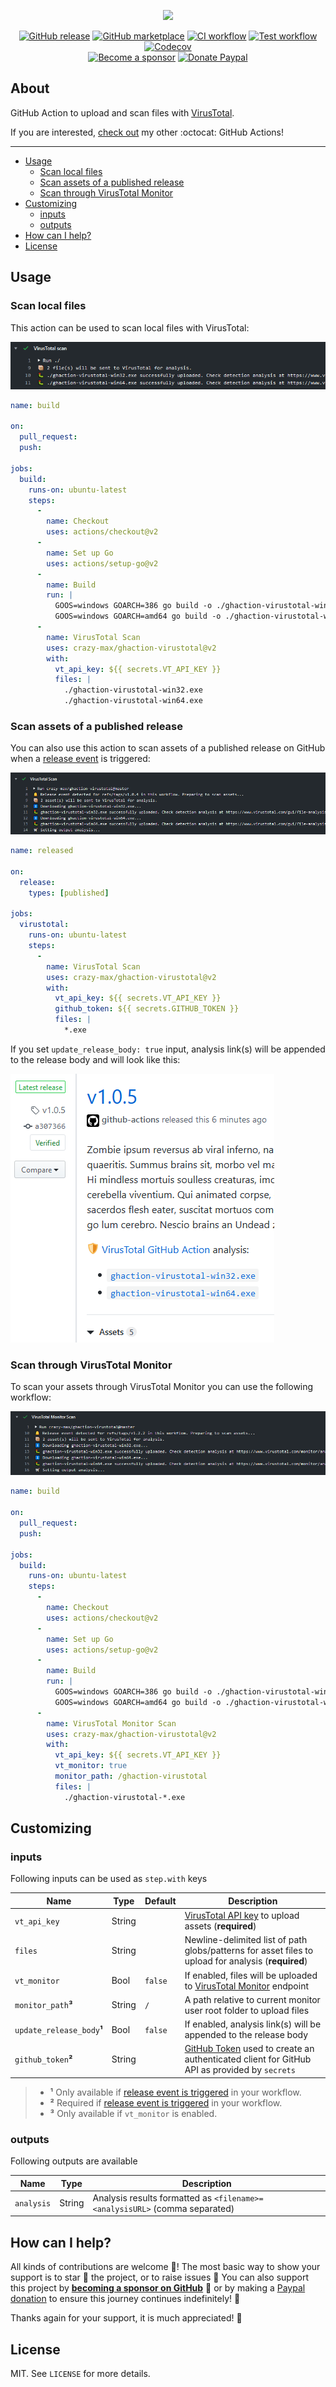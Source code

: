 <p align="center"><a href="https://github.com/crazy-max/ghaction-virustotal" target="_blank"><img height="160" src="https://raw.githubusercontent.com/crazy-max/ghaction-virustotal/master/.res/virustotal-github-actions.png"></a></p>

<p align="center">
  <a href="https://github.com/crazy-max/ghaction-virustotal/releases/latest"><img src="https://img.shields.io/github/release/crazy-max/ghaction-virustotal.svg?style=flat-square" alt="GitHub release"></a>
  <a href="https://github.com/marketplace/actions/virustotal-github-action"><img src="https://img.shields.io/badge/marketplace-virustotal--github--action-blue?logo=github&style=flat-square" alt="GitHub marketplace"></a>
  <a href="https://github.com/crazy-max/ghaction-virustotal/actions?workflow=ci"><img src="https://img.shields.io/github/workflow/status/crazy-max/ghaction-virustotal/ci?label=ci&logo=github&style=flat-square" alt="CI workflow"></a>
  <a href="https://github.com/crazy-max/ghaction-virustotal/actions?workflow=test"><img src="https://img.shields.io/github/workflow/status/crazy-max/ghaction-virustotal/test?label=test&logo=github&style=flat-square" alt="Test workflow"></a>
  <a href="https://codecov.io/gh/crazy-max/ghaction-virustotal"><img src="https://img.shields.io/codecov/c/github/crazy-max/ghaction-virustotal?logo=codecov&style=flat-square" alt="Codecov"></a>
  <br /><a href="https://github.com/sponsors/crazy-max"><img src="https://img.shields.io/badge/sponsor-crazy--max-181717.svg?logo=github&style=flat-square" alt="Become a sponsor"></a>
  <a href="https://www.paypal.me/crazyws"><img src="https://img.shields.io/badge/donate-paypal-00457c.svg?logo=paypal&style=flat-square" alt="Donate Paypal"></a>
</p>

## About

GitHub Action to upload and scan files with [VirusTotal](https://www.virustotal.com).

If you are interested, [check out](https://git.io/Je09Y) my other :octocat: GitHub Actions!

___

* [Usage](#usage)
  * [Scan local files](#scan-local-files)
  * [Scan assets of a published release](#scan-assets-of-a-published-release)
  * [Scan through VirusTotal Monitor](#scan-through-virustotal-monitor)
* [Customizing](#customizing)
  * [inputs](#inputs)
  * [outputs](#outputs)
* [How can I help?](#how-can-i-help)
* [License](#license)

## Usage

### Scan local files

This action can be used to scan local files with VirusTotal:

![VirusTotal GitHub Action](.res/ghaction-virustotal-files.png)

```yaml
name: build

on:
  pull_request:
  push:

jobs:
  build:
    runs-on: ubuntu-latest
    steps:
      -
        name: Checkout
        uses: actions/checkout@v2
      -
        name: Set up Go
        uses: actions/setup-go@v2
      -
        name: Build
        run: |
          GOOS=windows GOARCH=386 go build -o ./ghaction-virustotal-win32.exe -v -ldflags "-s -w"
          GOOS=windows GOARCH=amd64 go build -o ./ghaction-virustotal-win64.exe -v -ldflags "-s -w"
      -
        name: VirusTotal Scan
        uses: crazy-max/ghaction-virustotal@v2
        with:
          vt_api_key: ${{ secrets.VT_API_KEY }}
          files: |
            ./ghaction-virustotal-win32.exe
            ./ghaction-virustotal-win64.exe
```

### Scan assets of a published release

You can also use this action to scan assets of a published release on GitHub when a [release event](https://help.github.com/en/actions/reference/events-that-trigger-workflows#release-event-release) is triggered:

![VirusTotal GitHub Action on release event](.res/ghaction-virustotal-release.png)

```yaml
name: released

on:
  release:
    types: [published]

jobs:
  virustotal:
    runs-on: ubuntu-latest
    steps:
      -
        name: VirusTotal Scan
        uses: crazy-max/ghaction-virustotal@v2
        with:
          vt_api_key: ${{ secrets.VT_API_KEY }}
          github_token: ${{ secrets.GITHUB_TOKEN }}
          files: |
            *.exe
```

If you set `update_release_body: true` input, analysis link(s) will be appended to the release body and will look like this:

![VirusTotal GitHub Action update release body](.res/ghaction-virustotal-release-body.png)

### Scan through VirusTotal Monitor

To scan your assets through VirusTotal Monitor you can use the following workflow:

![VirusTotal Monitor Scan](.res/ghaction-virustotal-monitor.png)

```yaml
name: build

on:
  pull_request:
  push:

jobs:
  build:
    runs-on: ubuntu-latest
    steps:
      -
        name: Checkout
        uses: actions/checkout@v2
      -
        name: Set up Go
        uses: actions/setup-go@v2
      -
        name: Build
        run: |
          GOOS=windows GOARCH=386 go build -o ./ghaction-virustotal-win32.exe -v -ldflags "-s -w"
          GOOS=windows GOARCH=amd64 go build -o ./ghaction-virustotal-win64.exe -v -ldflags "-s -w"
      -
        name: VirusTotal Monitor Scan
        uses: crazy-max/ghaction-virustotal@v2
        with:
          vt_api_key: ${{ secrets.VT_API_KEY }}
          vt_monitor: true
          monitor_path: /ghaction-virustotal
          files: |
            ./ghaction-virustotal-*.exe
```

## Customizing

### inputs

Following inputs can be used as `step.with` keys

| Name                        | Type    | Default   | Description                      |
|-----------------------------|---------|-----------|----------------------------------|
| `vt_api_key`                | String  |           | [VirusTotal API key](https://developers.virustotal.com/v3.0/reference#authentication) to upload assets (**required**) |
| `files`                     | String  |           | Newline-delimited list of path globs/patterns for asset files to upload for analysis (**required**) |
| `vt_monitor`                | Bool    | `false`   | If enabled, files will be uploaded to [VirusTotal Monitor](https://developers.virustotal.com/v3.0/reference#monitor) endpoint |
| `monitor_path`**³**         | String  | `/`       | A path relative to current monitor user root folder to upload files |
| `update_release_body`**¹**  | Bool    | `false`   | If enabled, analysis link(s) will be appended to the release body |
| `github_token`**²**         | String  |           | [GitHub Token](https://help.github.com/en/actions/configuring-and-managing-workflows/authenticating-with-the-github_token) used to create an authenticated client for GitHub API as provided by `secrets` |

> * **¹** Only available if [release event is triggered](#scan-assets-of-a-published-release) in your workflow.
> * **²** Required if [release event is triggered](#scan-assets-of-a-published-release) in your workflow.
> * **³** Only available if `vt_monitor` is enabled.

### outputs

Following outputs are available

| Name          | Type    | Description                           |
|---------------|---------|---------------------------------------|
| `analysis`    | String  | Analysis results formatted as `<filename>=<analysisURL>` (comma separated) |

## How can I help?

All kinds of contributions are welcome :raised_hands:! The most basic way to show your support is to star :star2: the project, or to raise issues :speech_balloon: You can also support this project by [**becoming a sponsor on GitHub**](https://github.com/sponsors/crazy-max) :clap: or by making a [Paypal donation](https://www.paypal.me/crazyws) to ensure this journey continues indefinitely! :rocket:

Thanks again for your support, it is much appreciated! :pray:

## License

MIT. See `LICENSE` for more details.
